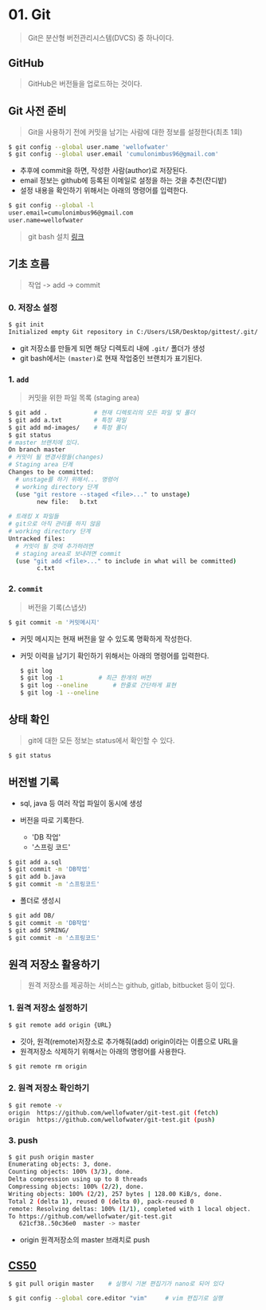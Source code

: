 # 01. Git

> Git은 분산형 버전관리시스템(DVCS) 중 하나이다.



## GitHub

>  GitHub은 버전들을 업로드하는 것이다.



## Git 사전 준비

> Git을 사용하기 전에 커밋을 남기는 사람에 대한 정보를 설정한다(최초 1회)

```bash
$ git config --global user.name 'wellofwater'
$ git config --global user.email 'cumulonimbus96@gmail.com'
```

- 추후에 commit을 하면, 작성한 사람(author)로 저장된다.
- email 정보는 github에 등록된 이메일로 설정을 하는 것을 추천(잔디밭)
- 설정 내용을 확인하기 위해서는 아래의 명령어를 입력한다.



```bash
$ git config --global -l
user.email=cumulonimbus96@gmail.com
user.name=wellofwater
```

> git bash 설치 [링크](https://gitforwindows.org/)



## 기초 흐름

> 작업 -> add -> commit



### 0. 저장소 설정

```bash
$ git init
Initialized empty Git repository in C:/Users/LSR/Desktop/gittest/.git/
```

- git 저장소를 만들게 되면 해당 디렉토리 내에 `.git/` 폴더가 생성
- git bash에서는 `(master)`로 현재 작업중인 브랜치가 표기된다.



### 1. `add`

> 커밋을 위한 파일 목록 (staging area)

```bash
$ git add .				# 현재 디렉토리의 모든 파일 및 폴더
$ git add a.txt			# 특정 파일
$ git add md-images/	# 특정 폴더
$ git status
# master 브랜치에 있다.
On branch master
# 커밋이 될 변경사항들(changes)
# Staging area 단계
Changes to be committed:
  # unstage를 하기 위해서... 명령어
  # working directory 단계
  (use "git restore --staged <file>..." to unstage)
        new file:   b.txt
        
# 트래킹 X 파일들
# git으로 아직 관리를 하지 않음
# working directory 단계
Untracked files:
  # 커밋이 될 것에 추가하려면
  # staging area로 보내려면 commit
  (use "git add <file>..." to include in what will be committed)
        c.txt
```



### 2. `commit`

> 버전을 기록(스냅샷)

```bash
$ git commit -m '커밋메시지'
```

- 커밋 메시지는 현재 버전을 알 수 있도록 명확하게 작성한다.

- 커밋 이력을 남기기 확인하기 위해서는 아래의 명령어를 입력한다.

  ```bash
  $ git log
  $ git log -1			# 최근 한개의 버전
  $ git log --oneline		# 한줄로 간단하게 표현
  $ git log -1 --oneline
  ```



## 상태 확인

> git에 대한 모든 정보는 status에서 확인할 수 있다.

```bash
$ git status
```



## 버전별 기록

- sql, java 등 여러 작업 파일이 동시에 생성

- 버전을 따로 기록한다.
  - 'DB 작업'
  - '스프링 코드'

```bash
$ git add a.sql
$ git commit -m 'DB작업'
$ git add b.java
$ git commit -m '스프링코드'
```

- 폴더로 생성시

```bash
$ git add DB/
$ git commit -m 'DB작업'
$ git add SPRING/
$ git commit -m '스프링코드'
```



## 원격 저장소 활용하기

> 원격 저장소를 제공하는 서비스는 github, gitlab, bitbucket 등이 있다.

### 1. 원격 저장소 설정하기

```bash
$ git remote add origin {URL}
```

- 깃아, 원격(remote)저장소로 추가해줘(add) origin이라는 이름으로 URL을
- 원격저장소 삭제하기 위해서는 아래의 명령어를 사용한다.

```bash
$ git remote rm origin
```



### 2. 원격 저장소 확인하기

```bash
$ git remote -v
origin  https://github.com/wellofwater/git-test.git (fetch)
origin  https://github.com/wellofwater/git-test.git (push)
```

 

### 3. push

```bash
$ git push origin master
Enumerating objects: 3, done.
Counting objects: 100% (3/3), done.
Delta compression using up to 8 threads
Compressing objects: 100% (2/2), done.
Writing objects: 100% (2/2), 257 bytes | 128.00 KiB/s, done.
Total 2 (delta 1), reused 0 (delta 0), pack-reused 0
remote: Resolving deltas: 100% (1/1), completed with 1 local object.
To https://github.com/wellofwater/git-test.git
   621cf38..50c36e0  master -> master
```

- origin 원격저장소의 master 브래치로 push








## [CS50](http://ide.cs50.io/)

```bash
$ git pull origin master	# 실행시 기본 편집기가 nano로 되어 있다

$ git config --global core.editor "vim"		# vim 편집기로 실행
```
